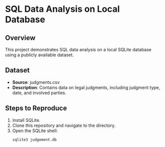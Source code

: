 # SQL Data Analysis on Local Database

## Overview
This project demonstrates SQL data analysis on a local SQLite database using a publicly available dataset.

## Dataset
- **Source**: judgments.csv
- **Description**: Contains data on legal judgments, including judgment type, date, and involved parties.

## Steps to Reproduce
1. Install SQLite.
2. Clone this repository and navigate to the directory.
3. Open the SQLite shell:
   ```bash
   sqlite3 judgement.db
